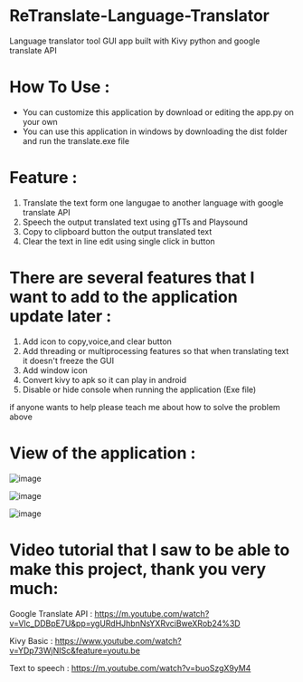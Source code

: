 # ReTranslate-Language-Translator
 Language translator tool GUI app built with Kivy python and google translate API
 

# How To Use :
- You can customize this application by download or editing the app.py on your own
- You can use this application in windows by downloading the dist folder and run the translate.exe file
  

 # Feature :
 
1. Translate the text form one langugae to another language with google translate API
2. Speech the output translated text using gTTs and Playsound
3. Copy to clipboard button the output translated text
4. Clear the text in line edit using single click in button


# There are several features that I want to add to the application update later :

1. Add icon to copy,voice,and clear button
2. Add threading or multiprocessing features so that when translating text it doesn't freeze the GUI
3. Add window icon
4. Convert kivy to apk so it can play in android
5. Disable or hide console when running the application (Exe file)

if anyone wants to help please teach me about how to solve the problem above


# View of the application :
![image](https://github.com/rezamuhammad13/ReTranslate-Language-Translator/assets/138437186/f98e4ea0-b265-4190-b334-9708e5caee18)


![image](https://github.com/rezamuhammad13/ReTranslate-Language-Translator/assets/138437186/6d5a3122-0ee1-4bc0-bbf2-0bc067a91d92)


![image](https://github.com/rezamuhammad13/ReTranslate-Language-Translator/assets/138437186/84ae66aa-83f7-4602-b229-752ebb7fcc2a)


# Video tutorial that I saw to be able to make this project, thank you very much:

Google Translate API :
https://m.youtube.com/watch?v=VIc_DDBpE7U&pp=ygURdHJhbnNsYXRvciBweXRob24%3D

Kivy Basic :
https://www.youtube.com/watch?v=YDp73WjNISc&feature=youtu.be

Text to speech :
https://m.youtube.com/watch?v=buoSzgX9yM4


